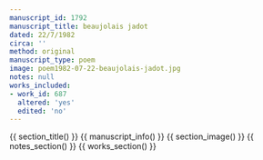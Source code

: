 ```yaml
---
manuscript_id: 1792
manuscript_title: beaujolais jadot
dated: 22/7/1982
circa: ''
method: original
manuscript_type: poem
image: poem1982-07-22-beaujolais-jadot.jpg
notes: null
works_included:
- work_id: 687
  altered: 'yes'
  edited: 'no'
---
```


{{ section_title() }}
{{ manuscript_info() }}
{{ section_image() }}
{{ notes_section() }}
{{ works_section() }}
